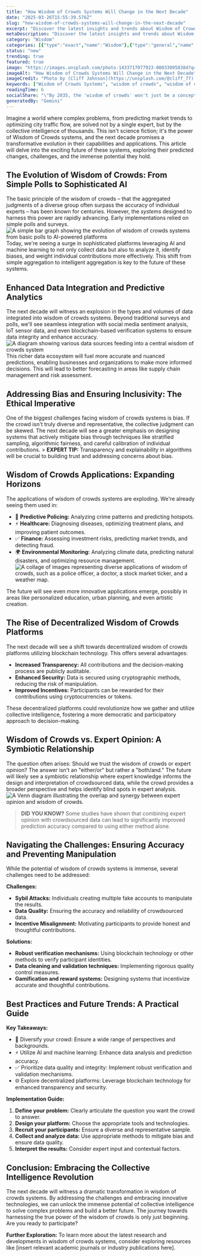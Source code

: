 ```yaml
---
title: "How Wisdom of Crowds Systems Will Change in the Next Decade"
date: "2025-03-26T15:55:39.576Z"
slug: "how-wisdom-of-crowds-systems-will-change-in-the-next-decade"
excerpt: "Discover the latest insights and trends about Wisdom of Crowds Systems. This comprehensive guide covers everything you need to know about Wisdom of Crowds Systems in 2025."
metaDescription: "Discover the latest insights and trends about Wisdom of Crowds Systems. This comprehensive guide covers everything you need to know about Wisdom of Crowds ..."
category: "Wisdom"
categories: [{"type":"exact","name":"Wisdom"},{"type":"general","name":"Data Science"},{"type":"medium","name":"Machine Learning"},{"type":"specific","name":"Prediction Markets"},{"type":"niche","name":"Algorithmic Calibration"}]
status: "new"
trending: true
featured: true
image: "https://images.unsplash.com/photo-1433717077923-00033095838d?q=85&w=1200&fit=max&fm=webp&auto=compress"
imageAlt: "How Wisdom of Crowds Systems Will Change in the Next Decade"
imageCredit: "Photo by [Cliff Johnson](https://unsplash.com/@cliff_77) on Unsplash"
keywords: ["Wisdom of Crowds Systems", "wisdom of crowds", "wisdom of crowds examples", "wisdom of crowds system design", "how does wisdom of crowds work", "wisdom of crowds applications", "best wisdom of crowds platforms", "wisdom of crowds vs expert opinion", "buy wisdom of crowds software", "wisdom of crowds prediction accuracy"]
readingTime: 6
socialShare: "\"By 2035, the 'wisdom of crowds' won't just be a concept; it will be the engine driving critical decisions across industries, from healthcare to finance.\""
generatedBy: "Gemini"
---
```




Imagine a world where complex problems, from predicting market trends to optimizing city traffic flow, are solved not by a single expert, but by the collective intelligence of thousands.  This isn't science fiction; it's the power of Wisdom of Crowds systems, and the next decade promises a transformative evolution in their capabilities and applications.  This article will delve into the exciting future of these systems, exploring their predicted changes, challenges, and the immense potential they hold.

##  The Evolution of Wisdom of Crowds: From Simple Polls to Sophisticated AI

The basic principle of the wisdom of crowds – that the aggregated judgments of a diverse group often surpass the accuracy of individual experts – has been known for centuries.  However, the *systems* designed to harness this power are rapidly advancing.  Early implementations relied on simple polls and surveys.  ![A simple bar graph showing the evolution of wisdom of crowds systems from basic polls to AI-powered platforms](https://images.unsplash.com/photo-1503032685466-60d120903e9f?q=85&w=1200&fit=max&fm=webp&auto=compress)  Today, we're seeing a surge in sophisticated platforms leveraging AI and machine learning to not only collect data but also to analyze it, identify biases, and weight individual contributions more effectively.  This shift from simple aggregation to intelligent aggregation is key to the future of these systems.

##  Enhanced Data Integration and Predictive Analytics

The next decade will witness an explosion in the types and volumes of data integrated into wisdom of crowds systems.  Beyond traditional surveys and polls, we'll see seamless integration with social media sentiment analysis, IoT sensor data, and even blockchain-based verification systems to ensure data integrity and enhance accuracy.  ![A diagram showing various data sources feeding into a central wisdom of crowds system](https://images.unsplash.com/photo-1463559830741-e117d53be7c0?q=85&w=1200&fit=max&fm=webp&auto=compress) This richer data ecosystem will fuel more accurate and nuanced predictions, enabling businesses and organizations to make more informed decisions.  This will lead to better forecasting in areas like supply chain management and risk assessment.

##  Addressing Bias and Ensuring Inclusivity: The Ethical Imperative

One of the biggest challenges facing wisdom of crowds systems is bias.  If the crowd isn't truly diverse and representative, the collective judgment can be skewed.  The next decade will see a greater emphasis on designing systems that actively mitigate bias through techniques like stratified sampling, algorithmic fairness, and careful calibration of individual contributions.  > **EXPERT TIP:**  Transparency and explainability in algorithms will be crucial to building trust and addressing concerns about bias.

##  Wisdom of Crowds Applications: Expanding Horizons

The applications of wisdom of crowds systems are exploding.  We're already seeing them used in:

* 🔑 **Predictive Policing:** Analyzing crime patterns and predicting hotspots.
* ⚡ **Healthcare:** Diagnosing diseases, optimizing treatment plans, and improving patient outcomes.
* ✅ **Finance:** Assessing investment risks, predicting market trends, and detecting fraud.
* 🌍 **Environmental Monitoring:** Analyzing climate data, predicting natural disasters, and optimizing resource management.
![A collage of images representing diverse applications of wisdom of crowds, such as a police officer, a doctor, a stock market ticker, and a weather map.](https://images.unsplash.com/photo-1515319589278-73b8b054d425?q=85&w=1200&fit=max&fm=webp&auto=compress)

The future will see even more innovative applications emerge, possibly in areas like personalized education, urban planning, and even artistic creation.

##  The Rise of Decentralized Wisdom of Crowds Platforms

The next decade will see a shift towards decentralized wisdom of crowds platforms utilizing blockchain technology. This offers several advantages:

*   **Increased Transparency:** All contributions and the decision-making process are publicly auditable.
*   **Enhanced Security:** Data is secured using cryptographic methods, reducing the risk of manipulation.
*   **Improved Incentives:** Participants can be rewarded for their contributions using cryptocurrencies or tokens.

These decentralized platforms could revolutionize how we gather and utilize collective intelligence, fostering a more democratic and participatory approach to decision-making.

##  Wisdom of Crowds vs. Expert Opinion: A Symbiotic Relationship

The question often arises:  Should we trust the wisdom of crowds or expert opinion?  The answer isn't an "either/or" but rather a "both/and."  The future will likely see a symbiotic relationship where expert knowledge informs the design and interpretation of crowdsourced data, while the crowd provides a broader perspective and helps identify blind spots in expert analysis.  ![A Venn diagram illustrating the overlap and synergy between expert opinion and wisdom of crowds.](https://images.unsplash.com/photo-1433717077923-00033095838d?q=85&w=1200&fit=max&fm=webp&auto=compress)

> **DID YOU KNOW?** Some studies have shown that combining expert opinion with crowdsourced data can lead to significantly improved prediction accuracy compared to using either method alone.

##  Navigating the Challenges: Ensuring Accuracy and Preventing Manipulation

While the potential of wisdom of crowds systems is immense, several challenges need to be addressed:

**Challenges:**

* **Sybil Attacks:**  Individuals creating multiple fake accounts to manipulate the results.
* **Data Quality:**  Ensuring the accuracy and reliability of crowdsourced data.
* **Incentive Misalignment:**  Motivating participants to provide honest and thoughtful contributions.

**Solutions:**

* **Robust verification mechanisms:**  Using blockchain technology or other methods to verify participant identities.
* **Data cleaning and validation techniques:**  Implementing rigorous quality control measures.
* **Gamification and reward systems:**  Designing systems that incentivize accurate and thoughtful contributions.

##  Best Practices and Future Trends: A Practical Guide

**Key Takeaways:**

* 🔑 Diversify your crowd:  Ensure a wide range of perspectives and backgrounds.
* ⚡ Utilize AI and machine learning:  Enhance data analysis and prediction accuracy.
* ✅ Prioritize data quality and integrity:  Implement robust verification and validation mechanisms.
* 🌐 Explore decentralized platforms:  Leverage blockchain technology for enhanced transparency and security.

**Implementation Guide:**

1. **Define your problem:** Clearly articulate the question you want the crowd to answer.
2. **Design your platform:** Choose the appropriate tools and technologies.
3. **Recruit your participants:** Ensure a diverse and representative sample.
4. **Collect and analyze data:** Use appropriate methods to mitigate bias and ensure data quality.
5. **Interpret the results:**  Consider expert input and contextual factors.

## Conclusion: Embracing the Collective Intelligence Revolution

The next decade will witness a dramatic transformation in wisdom of crowds systems.  By addressing the challenges and embracing innovative technologies, we can unlock the immense potential of collective intelligence to solve complex problems and build a better future.  The journey towards harnessing the true power of the wisdom of crowds is only just beginning.  Are you ready to participate?

**Further Exploration:**  To learn more about the latest research and developments in wisdom of crowds systems, consider exploring resources like [insert relevant academic journals or industry publications here].
